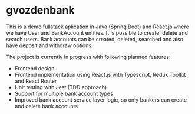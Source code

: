 # gvozdenbank

This is a demo fullstack aplication in Java (Spring Boot) and React.js where we have User and BankAccount entities.
It is possible to create, delete and search users. Bank accounts can be created, deleted, searched and also have deposit and withdraw options.

The project is currently in progress with following planned features:
- Frontend design
- Frontend implementation using React.js with Typescript, Redux Toolkit and React Router
- Unit testing with Jest (TDD approach)
- Support for multiple bank account types
- Improved bank account service layer logic, so only bankers can create and delete bank accounts
